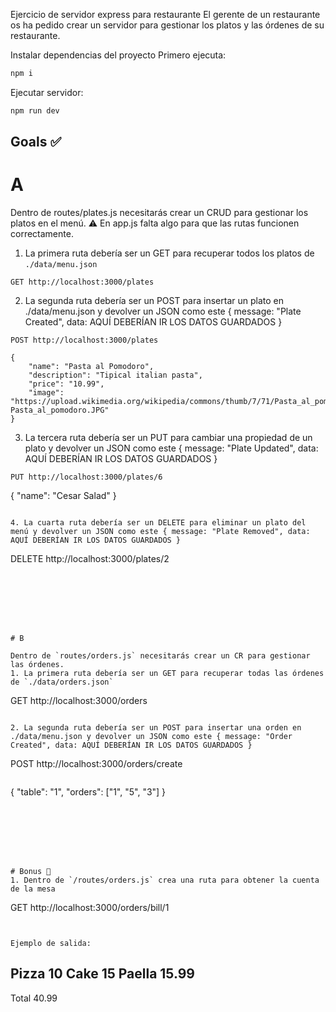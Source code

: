Ejercicio de servidor express para restaurante
El gerente de un restaurante os ha pedido crear un servidor para gestionar los platos y las órdenes de su restaurante.

Instalar dependencias del proyecto
Primero ejecuta:

```sh
npm i
```

Ejecutar servidor:

```sh
npm run dev
```







## Goals ✅

# A
Dentro de routes/plates.js necesitarás crear un CRUD para gestionar los platos en el menú.
⚠️ En app.js falta algo para que las rutas funcionen correctamente.

1. La primera ruta debería ser un GET para recuperar todos los platos de `./data/menu.json`

```
GET http://localhost:3000/plates
```

2. La segunda ruta debería ser un POST para insertar un plato en ./data/menu.json y devolver un JSON como este { message: "Plate Created", data: AQUÍ DEBERÍAN IR LOS DATOS GUARDADOS }

```
POST http://localhost:3000/plates
```

```
{
    "name": "Pasta al Pomodoro",
    "description": "Tipical italian pasta",
    "price": "10.99",
    "image": "https://upload.wikimedia.org/wikipedia/commons/thumb/7/71/Pasta_al_pomodoro.JPG/220px-Pasta_al_pomodoro.JPG"
}
```

3. La tercera ruta debería ser un PUT para cambiar una propiedad de un plato y devolver un JSON como este { message: "Plate Updated", data: AQUÍ DEBERÍAN IR LOS DATOS GUARDADOS }

```
PUT http://localhost:3000/plates/6
```

{
  "name": "Cesar Salad"
}

```

4. La cuarta ruta debería ser un DELETE para eliminar un plato del menú y devolver un JSON como este { message: "Plate Removed", data: AQUÍ DEBERÍAN IR LOS DATOS GUARDADOS }

```
DELETE http://localhost:3000/plates/2
```







# B

Dentro de `routes/orders.js` necesitarás crear un CR para gestionar las órdenes.
1. La primera ruta debería ser un GET para recuperar todas las órdenes de `./data/orders.json`

```
GET http://localhost:3000/orders
```

2. La segunda ruta debería ser un POST para insertar una orden en ./data/menu.json y devolver un JSON como este { message: "Order Created", data: AQUÍ DEBERÍAN IR LOS DATOS GUARDADOS }

```
POST http://localhost:3000/orders/create
```

```
{
  "table": "1",
  "orders": ["1", "5", "3"]
}
```







# Bonus 🎁
1. Dentro de `/routes/orders.js` crea una ruta para obtener la cuenta de la mesa

```
GET http://localhost:3000/orders/bill/1
```


Ejemplo de salida:
```
Pizza 10 
Cake 15 
Paella 15.99
------------
Total 40.99
```
